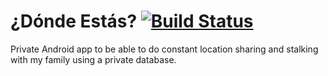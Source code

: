 # ¿Dónde Estás? [![Build Status](https://travis-ci.org/HokieGeek/DondeEstas.svg?branch=master)](https://travis-ci.org/HokieGeek/DondeEstas)
Private Android app to be able to do constant location sharing and stalking with my family using a private database.
